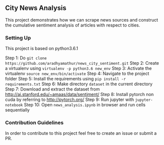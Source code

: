 ## City News Analysis

This project demonstrates how we can scrape news sources and construct the cumulative sentiment analysis of articles with respect to cities.

### Setting Up
This project is based on python3.6.1

    
   Step 1: Do `git clone https://github.com/aradhyamathur/news_city_sentiment.git`
   Step 2: Create a virtualenv using `virtualenv -p python3.6 new_env`
   Step 3: Activate the virtualenv `source new_env/bin/activate`
   Step 4: Navigate to the project folder 
   Step 5: Install the requirements using `pip install -r requirements.txt`
   Step 6: Make directory `dataset` in the current directory
   Step 7: Download and extract the dataset from http://ai.stanford.edu/~amaas/data/sentiment/
   Step 8: Install pytorch non cuda by referring to http://pytorch.org/
   Step 9: Run jupyter with `jupyter-notebook`
   Step 10: Open `news_analysis.ipynb` in browser and run cells sequentially 

### Contribution Guidelines

In order to contribute to this project feel free to create an issue or submit a PR.
